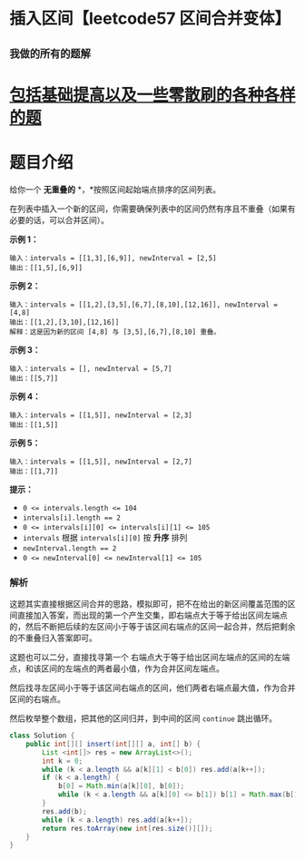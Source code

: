 # 插入区间【leetcode57 区间合并变体】

## **`我做的所有的题解`**

# [包括基础提高以及一些零散刷的各种各样的题](https://www.acwing.com/blog/content/33005/) 

# 题目介绍

给你一个 **无重叠的** *，*按照区间起始端点排序的区间列表。

在列表中插入一个新的区间，你需要确保列表中的区间仍然有序且不重叠（如果有必要的话，可以合并区间）。

 

**示例 1：**

```
输入：intervals = [[1,3],[6,9]], newInterval = [2,5]
输出：[[1,5],[6,9]]
```

**示例 2：**

```
输入：intervals = [[1,2],[3,5],[6,7],[8,10],[12,16]], newInterval = [4,8]
输出：[[1,2],[3,10],[12,16]]
解释：这是因为新的区间 [4,8] 与 [3,5],[6,7],[8,10] 重叠。
```

**示例 3：**

```
输入：intervals = [], newInterval = [5,7]
输出：[[5,7]]
```

**示例 4：**

```
输入：intervals = [[1,5]], newInterval = [2,3]
输出：[[1,5]]
```

**示例 5：**

```
输入：intervals = [[1,5]], newInterval = [2,7]
输出：[[1,7]]
```

 

**提示：**

- `0 <= intervals.length <= 104`
- `intervals[i].length == 2`
- `0 <= intervals[i][0] <= intervals[i][1] <= 105`
- `intervals` 根据 `intervals[i][0]` 按 **升序** 排列
- `newInterval.length == 2`
- `0 <= newInterval[0] <= newInterval[1] <= 105`



### 解析

这题其实直接根据区间合并的思路，模拟即可，把不在给出的新区间覆盖范围的区间直接加入答案，而出现的第一个产生交集，即右端点大于等于给出区间左端点的，然后不断把后续的左区间小于等于该区间右端点的区间一起合并，然后把剩余的不重叠归入答案即可。

这题也可以二分，直接找寻第一个 右端点大于等于给出区间左端点的区间的左端点，和该区间的左端点的两者最小值，作为合并区间左端点。

然后找寻左区间小于等于该区间右端点的区间，他们两者右端点最大值，作为合并区间的右端点。

然后枚举整个数组，把其他的区间归并，到中间的区间 `continue` 跳出循环。

```java
class Solution {
    public int[][] insert(int[][] a, int[] b) {
        List <int[]> res = new ArrayList<>();
        int k = 0;
        while (k < a.length && a[k][1] < b[0]) res.add(a[k++]);
        if (k < a.length) {
            b[0] = Math.min(a[k][0], b[0]);
            while (k < a.length && a[k][0] <= b[1]) b[1] = Math.max(b[1], a[k++][1]);
        }
        res.add(b);
        while (k < a.length) res.add(a[k++]);
        return res.toArray(new int[res.size()][]);
    }
}
```

